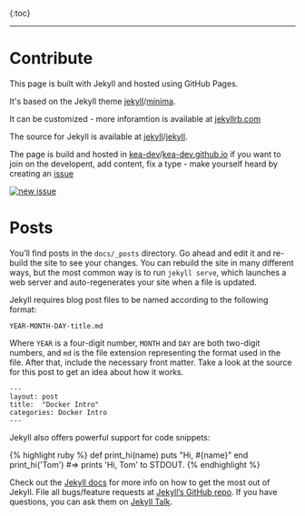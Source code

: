 {:toc}

---

# Contribute
This page is built with Jekyll and hosted using GitHub Pages.

It's based on the Jekyll theme [jekyll](https://github.com/jekyll)/[minima](https://github.com/jekyll/minima).

It can be customized - more inforamtion is available at [jekyllrb.com](https://jekyllrb.com/)

The source for Jekyll is available at [jekyll](https://github.com/jekyll)/[jekyll](https://github.com/jekyll/jekyll).

The page is build and hosted in [kea-dev](https://github.com/kea-dev)/[kea-dev.github.io](https://github.com/kea-dev/kea-dev.github.io) if you want to join on the developent, add content, fix a type - make yourself heard by creating an [issue](https://github.com/kea-dev/kea-dev.github.io/issues/new/choose)

[![new issue](https://user-images.githubusercontent.com/155492/213783788-e9942bae-68e9-4ff4-9d2c-cae10f02d620.png)](https://github.com/kea-dev/kea-dev.github.io/issues/new/choose)

# Posts
You’ll find posts in the `docs/_posts` directory. Go ahead and edit it and re-build the site to see your changes. You can rebuild the site in many different ways, but the most common way is to run `jekyll serve`, which launches a web server and auto-regenerates your site when a file is updated.

Jekyll requires blog post files to be named according to the following format:

`YEAR-MONTH-DAY-title.md`

Where `YEAR` is a four-digit number, `MONTH` and `DAY` are both two-digit numbers, and `md` is the file extension representing the format used in the file. After that, include the necessary front matter. Take a look at the source for this post to get an idea about how it works.

``` frontmatter
---
layout: post
title:  "Docker Intro"
categories: Docker Intro
---
```

Jekyll also offers powerful support for code snippets:

{% highlight ruby %}
def print_hi(name)
  puts "Hi, #{name}"
end
print_hi('Tom')
#=> prints 'Hi, Tom' to STDOUT.
{% endhighlight %}

Check out the [Jekyll docs](https://jekyllrb.com/docs/home) for more info on how to get the most out of Jekyll. File all bugs/feature requests at [Jekyll’s GitHub repo](https://github.com/jekyll/jekyll). If you have questions, you can ask them on [Jekyll Talk](https://talk.jekyllrb.com/).
